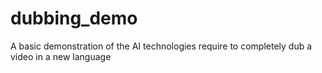 # dubbing_demo
A basic demonstration of the AI technologies require to completely dub a video in a new language

